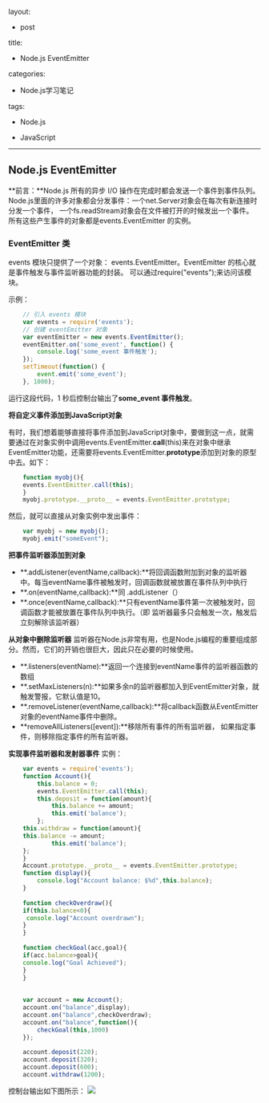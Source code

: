 layout:

- post

title:

- Node.js EventEmitter

categories:

- Node.js学习笔记

tags: 

- Node.js

- JavaScript
 
---
## **Node.js EventEmitter** ##
**前言：**Node.js 所有的异步 I/O 操作在完成时都会发送一个事件到事件队列。
Node.js里面的许多对象都会分发事件：一个net.Server对象会在每次有新连接时分发一个事件， 一个fs.readStream对象会在文件被打开的时候发出一个事件。 所有这些产生事件的对象都是events.EventEmitter 的实例。

### **EventEmitter 类** ###
events 模块只提供了一个对象： events.EventEmitter。EventEmitter 的核心就是事件触发与事件监听器功能的封装。
可以通过require("events");来访问该模块。
<!--more-->

示例：
```js
    // 引入 events 模块
    var events = require('events');
    // 创建 eventEmitter 对象
    var eventEmitter = new events.EventEmitter();
    eventEmitter.on('some_event', function() { 
    	console.log('some_event 事件触发'); 
    }); 
    setTimeout(function() { 
    	event.emit('some_event'); 
    }, 1000); 
```
运行这段代码，1 秒后控制台输出了**some_event 事件触发**。

**将自定义事件添加到JavaScript对象**

有时，我们想着能够直接将事件添加到JavaScript对象中，要做到这一点，就需要通过在对象实例中调用events.EventEmitter.**call**(this)来在对象中继承EventEmitter功能，还需要将events.EventEmitter.**prototype**添加到对象的原型中去。如下：
```js
    function myobj(){
    events.EventEmitter.call(this);
    }
    myobj.prototype.__proto__ = events.EventEmitter.prototype;
```
然后，就可以直接从对象实例中发出事件：
```js
    var myobj = new myobj();
    myobj.emit("someEvent");
```
**把事件监听器添加到对象**
- **.addListener(eventName,callback):**将回调函数附加到对象的监听器中。每当eventName事件被触发时，回调函数就被放置在事件队列中执行
- **.on(eventName,callback):**同 .addListener（）
- **.once(eventName,callback):**只有eventName事件第一次被触发时，回调函数才能被放置在事件队列中执行。（即 监听器最多只会触发一次，触发后立刻解除该监听器）

**从对象中删除监听器**
监听器在Node.js非常有用，也是Node.js编程的重要组成部分。然而，它们的开销也很巨大，因此只在必要的时候使用。
- **.listeners(eventName):**返回一个连接到eventName事件的监听器函数的数组
- **.setMaxListeners(n):**如果多余n的监听器都加入到EventEmitter对象，就触发警报，它默认值是10。
- **.removeListener(eventName,callback):**将callback函数从EventEmitter对象的eventName事件中删除。
- **removeAllListeners([event]):**移除所有事件的所有监听器， 如果指定事件，则移除指定事件的所有监听器。

**实现事件监听器和发射器事件**
实例：
```js
    var events = require('events');
    function Account(){
    	this.balance = 0;
    	events.EventEmitter.call(this);
    	this.deposit = function(amount){
    		this.balance += amount;
    		this.emit('balance');
    	};
    this.withdraw = function(amount){
    this.balance -= amount;
    		this.emit('balance');
    }; 
    }
    Account.prototype.__proto__ = events.EventEmitter.prototype;
    function display(){
    	console.log("Account balance: $%d",this.balance);
    }
    
    function checkOverdraw(){
    if(this.balance<0){
     console.log("Account overdrawn");
    }
    }
    
    function checkGoal(acc,goal){
    if(acc.balance>goal){
    console.log("Goal Achieved");
    }
    }
    
    
    var account = new Account();
    account.on("balance",display);
    account.on("balance",checkOverdraw);
    account.on("balance",function(){
    	checkGoal(this,1000)
    });
    
    account.deposit(220);
    account.deposit(320);
    account.deposit(600);
    account.withdraw(1200);
```
控制台输出如下图所示：
![](http://i.imgur.com/VrA2KUO.png)





